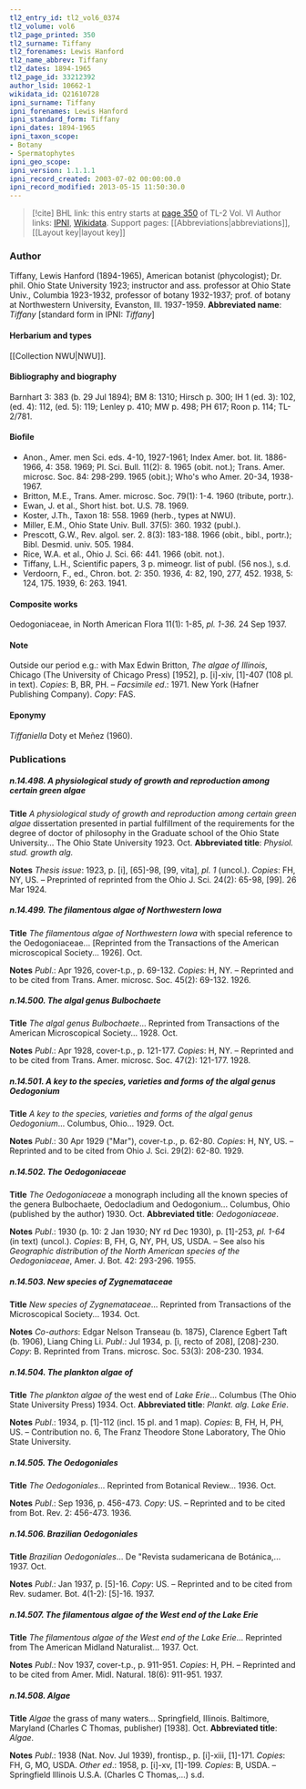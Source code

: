 ```yaml
---
tl2_entry_id: tl2_vol6_0374
tl2_volume: vol6
tl2_page_printed: 350
tl2_surname: Tiffany
tl2_forenames: Lewis Hanford
tl2_name_abbrev: Tiffany
tl2_dates: 1894-1965
tl2_page_id: 33212392
author_lsid: 10662-1
wikidata_id: Q21610728
ipni_surname: Tiffany
ipni_forenames: Lewis Hanford
ipni_standard_form: Tiffany
ipni_dates: 1894-1965
ipni_taxon_scope: 
- Botany
- Spermatophytes
ipni_geo_scope: 
ipni_version: 1.1.1.1
ipni_record_created: 2003-07-02 00:00:00.0
ipni_record_modified: 2013-05-15 11:50:30.0
---
```


> [!cite] BHL link: this entry starts at [page 350](https://www.biodiversitylibrary.org/page/33212392) of TL-2 Vol. VI
> Author links: [IPNI](https://www.ipni.org/a/10662-1), [Wikidata](https://www.wikidata.org/wiki/Q21610728). Support pages: [[Abbreviations|abbreviations]], [[Layout key|layout key]]

### Author

Tiffany, Lewis Hanford (1894-1965), American botanist (phycologist); Dr. phil. Ohio State University 1923; instructor and ass. professor at Ohio State Univ., Columbia 1923-1932, professor of botany 1932-1937; prof. of botany at Northwestern University, Evanston, Ill. 1937-1959. 
**Abbreviated name**: *Tiffany* \[standard form in IPNI: *Tiffany*\]

#### Herbarium and types

[[Collection NWU|NWU]].

#### Bibliography and biography

Barnhart 3: 383 (b. 29 Jul 1894); BM 8: 1310; Hirsch p. 300; IH 1 (ed. 3): 102, (ed. 4): 112, (ed. 5): 119; Lenley p. 410; MW p. 498; PH 617; Roon p. 114; TL-2/781.

#### Biofile

- Anon., Amer. men Sci. eds. 4-10, 1927-1961; Index Amer. bot. lit. 1886-1966, 4: 358. 1969; Pl. Sci. Bull. 11(2): 8. 1965 (obit. not.); Trans. Amer. microsc. Soc. 84: 298-299. 1965 (obit.); Who's who Amer. 20-34, 1938-1967.
- Britton, M.E., Trans. Amer. microsc. Soc. 79(1): 1-4. 1960 (tribute, portr.).
- Ewan, J. et al., Short hist. bot. U.S. 78. 1969.
- Koster, J.Th., Taxon 18: 558. 1969 (herb., types at NWU).
- Miller, E.M., Ohio State Univ. Bull. 37(5): 360. 1932 (publ.).
- Prescott, G.W., Rev. algol. ser. 2. 8(3): 183-188. 1966 (obit., bibl., portr.); Bibl. Desmid. univ. 505. 1984.
- Rice, W.A. et al., Ohio J. Sci. 66: 441. 1966 (obit. not.).
- Tiffany, L.H., Scientific papers, 3 p. mimeogr. list of publ. (56 nos.), s.d.
- Verdoorn, F., ed., Chron. bot. 2: 350. 1936, 4: 82, 190, 277, 452. 1938, 5: 124, 175. 1939, 6: 263. 1941.

#### Composite works

Oedogoniaceae, in North American Flora 11(1): 1-85, *pl. 1-36.* 24 Sep 1937.

#### Note

Outside our period e.g.: with Max Edwin Britton, *The algae of Illinois*, Chicago (The University of Chicago Press) \[1952\], p. \[i\]-xiv, \[1\]-407 (108 pl. in text). *Copies*: B, BR, PH. – *Facsimile ed*.: 1971. New York (Hafner Publishing Company). *Copy*: FAS.

#### Eponymy

*Tiffaniella* Doty et Meñez (1960).

### Publications

##### n.14.498. A physiological study of growth and reproduction among certain green algae

**Title**
*A physiological study of growth and reproduction among certain green algae* dissertation presented in partial fulfillment of the requirements for the degree of doctor of philosophy in the Graduate school of the Ohio State University... The Ohio State University 1923. Oct.
**Abbreviated title**: *Physiol. stud. growth alg.*

**Notes**
*Thesis issue*: 1923, p. \[i\], \[65\]-98, \[99, vita\], *pl. 1* (uncol.). *Copies*: FH, NY, US. – Preprinted of reprinted from the Ohio J. Sci. 24(2): 65-98, \[99\]. 26 Mar 1924.

##### n.14.499. The filamentous algae of Northwestern Iowa

**Title**
*The filamentous algae of Northwestern Iowa* with special reference to the Oedogoniaceae... \[Reprinted from the Transactions of the American microscopical Society... 1926\]. Oct.

**Notes**
*Publ*.: Apr 1926, cover-t.p., p. 69-132. *Copies*: H, NY. – Reprinted and to be cited from Trans. Amer. microsc. Soc. 45(2): 69-132. 1926.

##### n.14.500. The algal genus Bulbochaete

**Title**
*The algal genus Bulbochaete*... Reprinted from Transactions of the American Microscopical Society... 1928. Oct.

**Notes**
*Publ*.: Apr 1928, cover-t.p., p. 121-177. *Copies*: H, NY. – Reprinted and to be cited from Trans. Amer. microsc. Soc. 47(2): 121-177. 1928.

##### n.14.501. A key to the species, varieties and forms of the algal genus Oedogonium

**Title**
*A key to the species, varieties and forms of the algal genus Oedogonium*... Columbus, Ohio... 1929. Oct.

**Notes**
*Publ*.: 30 Apr 1929 ("Mar"), cover-t.p., p. 62-80. *Copies*: H, NY, US. – Reprinted and to be cited from Ohio J. Sci. 29(2): 62-80. 1929.

##### n.14.502. The Oedogoniaceae

**Title**
*The Oedogoniaceae* a monograph including all the known species of the genera Bulbochaete, Oedocladium and Oedogonium... Columbus, Ohio (published by the author) 1930. Oct.
**Abbreviated title**: *Oedogoniaceae*.

**Notes**
*Publ*.: 1930 (p. 10: 2 Jan 1930; NY rd Dec 1930), p. \[1\]-253, *pl. 1-64* (in text) (uncol.).
*Copies*: B, FH, G, NY, PH, US, USDA. – See also his *Geographic distribution of the North American species of the Oedogoniaceae*, Amer. J. Bot. 42: 293-296. 1955.

##### n.14.503. New species of Zygnemataceae

**Title**
*New species of Zygnemataceae*... Reprinted from Transactions of the Microscopical Society... 1934. Oct.

**Notes**
*Co-authors*: Edgar Nelson Transeau (b. 1875), Clarence Egbert Taft (b. 1906), Liang Ching Li.
*Publ*.: Jul 1934, p. \[i, recto of 208\], \[208\]-230. *Copy*: B. Reprinted from Trans. microsc. Soc. 53(3): 208-230. 1934.

##### n.14.504. The plankton algae of

**Title**
*The plankton algae of* the west end of *Lake Erie*... Columbus (The Ohio State University Press) 1934. Oct.
**Abbreviated title**: *Plankt. alg. Lake Erie*.

**Notes**
*Publ*.: 1934, p. \[1\]-112 (incl. 15 pl. and 1 map). *Copies*: B, FH, H, PH, US. – Contribution no. 6, The Franz Theodore Stone Laboratory, The Ohio State University.

##### n.14.505. The Oedogoniales

**Title**
*The Oedogoniales*... Reprinted from Botanical Review... 1936. Oct.

**Notes**
*Publ*.: Sep 1936, p. 456-473. *Copy*: US. – Reprinted and to be cited from Bot. Rev. 2: 456-473. 1936.

##### n.14.506. Brazilian Oedogoniales

**Title**
*Brazilian Oedogoniales*... De "Revista sudamericana de Botánica,... 1937. Oct.

**Notes**
*Publ*.: Jan 1937, p. \[5\]-16. *Copy*: US. – Reprinted and to be cited from Rev. sudamer. Bot. 4(1-2): \[5\]-16. 1937.

##### n.14.507. The filamentous algae of the West end of the Lake Erie

**Title**
*The filamentous algae of the West end of the Lake Erie*... Reprinted from The American Midland Naturalist... 1937. Oct.

**Notes**
*Publ*.: Nov 1937, cover-t.p., p. 911-951. *Copies*: H, PH. – Reprinted and to be cited from Amer. Midl. Natural. 18(6): 911-951. 1937.

##### n.14.508. Algae

**Title**
*Algae* the grass of many waters... Springfield, Illinois. Baltimore, Maryland (Charles C Thomas, publisher) \[1938\]. Oct.
**Abbreviated title**: *Algae*.

**Notes**
*Publ*.: 1938 (Nat. Nov. Jul 1939), frontisp., p. \[i\]-xiii, \[1\]-171. *Copies*: FH, G, MO, USDA.
*Other ed*.: 1958, p. \[i\]-xv, \[1\]-199. *Copies*: B, USDA. – Springfield Illinois U.S.A. (Charles C Thomas,...) s.d.

